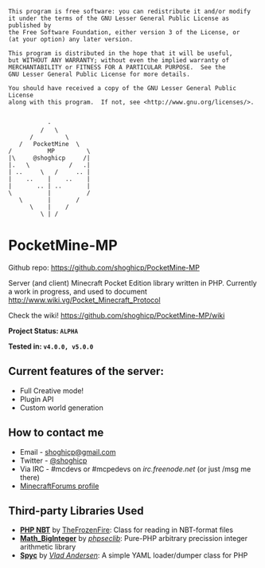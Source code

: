 	This program is free software: you can redistribute it and/or modify
	it under the terms of the GNU Lesser General Public License as published by
	the Free Software Foundation, either version 3 of the License, or
	(at your option) any later version.

	This program is distributed in the hope that it will be useful,
	but WITHOUT ANY WARRANTY; without even the implied warranty of
	MERCHANTABILITY or FITNESS FOR A PARTICULAR PURPOSE.  See the
	GNU Lesser General Public License for more details.

	You should have received a copy of the GNU Lesser General Public License
	along with this program.  If not, see <http://www.gnu.org/licenses/>.


			   -
			 /   \
		  /         \
	   /   PocketMine  \
	/          MP         \
	|\     @shoghicp     /|
	|.   \           /   .|
	| ..     \   /     .. |
	|    ..    |    ..    |
	|       .. | ..       |
	\          |          /
	   \       |       /
		  \    |    /
			 \ | /		 
		 

PocketMine-MP
=============
Github repo: https://github.com/shoghicp/PocketMine-MP

Server (and client) Minecraft Pocket Edition library written in PHP.
Currently a work in progress, and used to document http://www.wiki.vg/Pocket_Minecraft_Protocol

Check the wiki! https://github.com/shoghicp/PocketMine-MP/wiki

**Project Status: `ALPHA`**

**Tested in: `v4.0.0, v5.0.0`**


Current features of the server:
-------------------------------
* Full Creative mode!
* Plugin API
* Custom world generation


How to contact me
-----------------
* Email - <shoghicp@gmail.com>
* Twitter - [@shoghicp](https://twitter.com/shoghicp)
* Via IRC - #mcdevs or #mcpedevs on *irc.freenode.net* (or just /msg me there)
* [MinecraftForums profile](http://www.minecraftforum.net/user/1476633-shoghicp/)


Third-party Libraries Used
--------------------------
* __[PHP NBT](https://github.com/TheFrozenFire/PHP-NBT-Decoder-Encoder/blob/master/nbt.class.php)__ by [TheFrozenFire](https://github.com/TheFrozenFire): Class for reading in NBT-format files
* __[Math_BigInteger](http://phpseclib.sourceforge.net/math/intro.html)__ by _[phpseclib](http://phpseclib.sourceforge.net/)_: Pure-PHP arbitrary precission integer arithmetic library
* __[Spyc](https://github.com/mustangostang/spyc/blob/master/Spyc.php)__ by _[Vlad Andersen](https://github.com/mustangostang)_: A simple YAML loader/dumper class for PHP